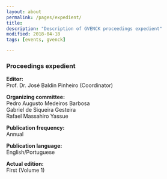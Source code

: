 ```yaml
---
layout: about
permalink: /pages/expedient/
title: 
description: "Description of GVENCK proceedings expedient"
modified: 2018-04-18
tags: [events, gvenck]

---
```


<h3>Proceedings expedient</h3>

**Editor:**  
Prof. Dr. José Baldin Pinheiro (Coordinator)  
  
**Organizing committee:**  
Pedro Augusto Medeiros Barbosa  
Gabriel de Siqueira Gesteira  
Rafael Massahiro Yassue  
  
**Publication frequency:**  
Annual  
  
**Publication language:**  
English/Portuguese  
  
**Actual edition:**  
First (Volume 1)
